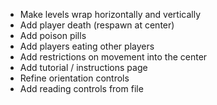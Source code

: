 * Make levels wrap horizontally and vertically
* Add player death (respawn at center)
* Add poison pills
* Add players eating other players
* Add restrictions on movement into the center
* Add tutorial / instructions page
* Refine orientation controls
* Add reading controls from file
